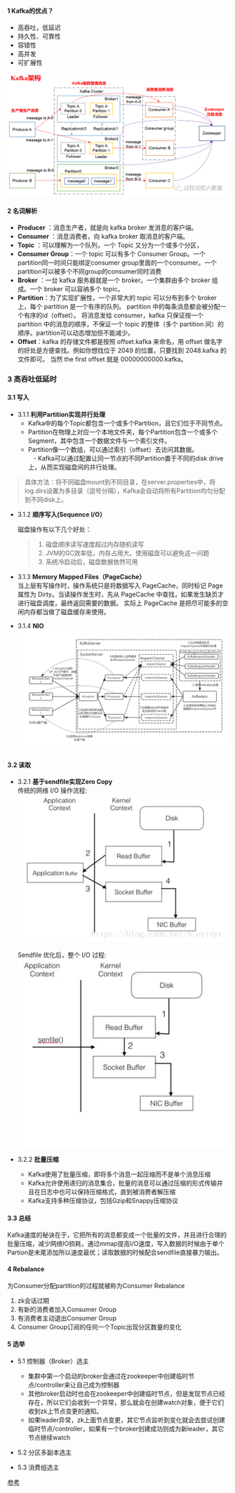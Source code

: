 
#### 1 Kafka的优点？
 - 高吞吐，低延迟
 - 持久性、可靠性
 - 容错性
 - 高并发
 - 可扩展性
 
 
![图片](./img/ar.png)
 
#### 2 名词解析
- **Producer** ：消息生产者，就是向 kafka broker 发消息的客户端。
- **Consumer** ：消息消费者，向 kafka broker 取消息的客户端。
- **Topic** ：可以理解为一个队列，一个 Topic 又分为一个或多个分区，
- **Consumer Group**：一个 topic 可以有多个 Consumer Group。一个partition同一时间只能绑定consumer group里面的一个consumer。一个partition可以被多个不同group的consumer同时消费
- **Broker** ：一台 kafka 服务器就是一个 broker。一个集群由多个 broker 组成。一个 broker 可以容纳多个 topic。
- **Partition**：为了实现扩展性，一个非常大的 topic 可以分布到多个 broker上，每个 partition 是一个有序的队列。
partition 中的每条消息都会被分配一个有序的id（offset）。
将消息发给 consumer，kafka 只保证按一个 partition 中的消息的顺序，不保证一个 topic 的整体（多个 partition 间）的顺序。partition可以动态增加但不能减少。
- **Offset**：kafka 的存储文件都是按照 offset.kafka 来命名，用 offset 做名字的好处是方便查找。例如你想找位于 2049 的位置，只要找到 2048.kafka 的文件即可。
当然 the first offset 就是 00000000000.kafka。


### 3 高吞吐低延时

#### 3.1 写入
- 3.1.1 **利用Partition实现并行处理**   
   - Kafka中的每个Topic都包含一个或多个Partition，且它们位于不同节点。 
   - Partition在物理上对应一个本地文件夹，每个Partition包含一个或多个Segment，其中包含一个数据文件与一个索引文件。  
   - Partition像一个数组，可以通过索引（offset）去访问其数据。  
   - Kafka可以通过配置让同一节点的不同Partition置于不同的disk drive上，从而实现磁盘间的并行处理。  
> 具体方法：将不同磁盘mount到不同目录，在server.properties中，将log.dirs设置为多目录（逗号分隔），Kafka会自动将所有Partition均匀分配到不同disk上。

- 3.1.2 **顺序写入(Sequence I/O）**
 
    磁盘操作有以下几个好处： 
    > 1. 磁盘顺序读写速度超过内存随机读写
    > 1. JVM的GC效率低，内存占用大。使用磁盘可以避免这一问题
    > 1. 系统冷启动后，磁盘数据依然可用
    
- 3.1.3 **Memory Mapped Files（PageCache）**  
    当上层有写操作时，操作系统只是将数据写入 PageCache，同时标记 Page 属性为 Dirty。当读操作发生时，先从 PageCache 中查找，如果发生缺页才进行磁盘调度，最终返回需要的数据。
    实际上 PageCache 是把尽可能多的空闲内存都当做了磁盘缓存来使用。
    
- 3.1.4 **NIO**
    ![](./img/io.png)

#### 3.2 读取

- 3.2.1 **基于sendfile实现Zero Copy**  
    传统的网络 I/O 操作流程:
    ![](./img/c-read.png)
    
     Sendfile 优化后，整个 I/O 过程:
    ![](./img/Sendfile.png)

- 3.2.2 **批量压缩**
    - Kafka使用了批量压缩，即将多个消息一起压缩而不是单个消息压缩
    - Kafka允许使用递归的消息集合，批量的消息可以通过压缩的形式传输并且在日志中也可以保持压缩格式，直到被消费者解压缩
    - Kafka支持多种压缩协议，包括Gzip和Snappy压缩协议

#### 3.3 总结 
Kafka速度的秘诀在于，它把所有的消息都变成一个批量的文件，并且进行合理的批量压缩，减少网络IO损耗，通过mmap提高I/O速度，写入数据的时候由于单个Partion是末尾添加所以速度最优；读取数据的时候配合sendfile直接暴力输出。


#### 4 Rebalance 
为Consumer分配partition的过程就被称为Consumer Rebalance
  1. zk会话过期
  1. 有新的消费者加入Consumer Group
  1. 有消费者主动退出Consumer Group
  1. Consumer Group订阅的任何一个Topic出现分区数量的变化
    
#### 5 选举
- 5.1 控制器（Broker）选主
    - 集群中第一个启动的broker会通过在zookeeper中创建临时节点/controller来让自己成为控制器
    - 其他broker启动时也会在zookeeper中创建临时节点，但是发现节点已经存在，所以它们会收到一个异常，那么就会在创建watch对象，便于它们收到zk上节点变更的通知。
    - 如果leader异常，zk上面节点变更，其它节点监听到变化就会去尝试创建临时节点/controller，如果有一个broker创建成功则成为新leader，其它节点继续watch
- 5.2 分区多副本选主
    
- 5.3 消费组选主


[参考](https://www.jianshu.com/p/d0fc412bcf46)



